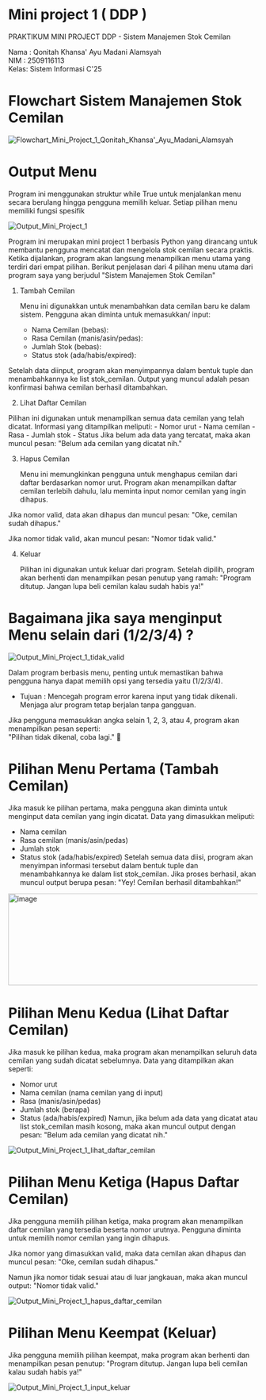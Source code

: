 # Mini project 1 ( DDP )
PRAKTIKUM MINI PROJECT DDP - Sistem Manajemen Stok Cemilan 

Nama : Qonitah Khansa' Ayu Madani Alamsyah  
NIM  : 2509116113  
Kelas: Sistem Informasi C'25

# Flowchart Sistem Manajemen Stok Cemilan
![Flowchart_Mini_Project_1_Qonitah_Khansa'_Ayu_Madani_Alamsyah](https://github.com/user-attachments/assets/4beda366-16b9-4ad0-aaa5-fdf01f0c2ccf)  

# Output Menu  
Program ini menggunakan struktur while True untuk menjalankan menu secara berulang hingga pengguna memilih keluar. Setiap pilihan menu memiliki fungsi spesifik  

![Output_Mini_Project_1](https://github.com/user-attachments/assets/399d9535-79c8-4669-92ed-4f57c2131d43)  

Program ini merupakan mini project 1 berbasis Python yang dirancang untuk membantu pengguna mencatat dan mengelola stok cemilan secara praktis. Ketika dijalankan, program akan langsung menampilkan menu utama yang terdiri dari empat pilihan. Berikut penjelasan dari 4 pilihan menu utama dari program saya yang berjudul "Sistem Manajemen Stok Cemilan"  

  1. Tambah Cemilan

     Menu ini digunakkan untuk menambahkan data cemilan baru ke dalam sistem. Pengguna akan diminta untuk memasukkan/ input:
     - Nama Cemilan (bebas):
     - Rasa Cemilan (manis/asin/pedas):
     - Jumlah Stok (bebas):
     - Status stok (ada/habis/expired):

Setelah data diinput, program akan menyimpannya dalam bentuk tuple dan menambahkannya ke list stok_cemilan. Output yang muncul adalah pesan konfirmasi bahwa cemilan berhasil ditambahkan.

  2. Lihat Daftar Cemilan

  Pilihan ini digunakan untuk menampilkan semua data cemilan yang telah dicatat. Informasi yang ditampilkan meliputi:
      - Nomor urut
      - Nama cemilan
      - Rasa
      - Jumlah stok
      - Status
Jika belum ada data yang tercatat, maka akan muncul pesan:
"Belum ada cemilan yang dicatat nih."

  3. Hapus Cemilan

     Menu ini memungkinkan pengguna untuk menghapus cemilan dari daftar berdasarkan nomor urut. Program akan menampilkan daftar cemilan terlebih dahulu, lalu meminta input nomor cemilan yang ingin dihapus.

Jika nomor valid, data akan dihapus dan muncul pesan:
"Oke, cemilan sudah dihapus."

Jika nomor tidak valid, akan muncul pesan:
"Nomor tidak valid."  

  4. Keluar

     Pilihan ini digunakan untuk keluar dari program. Setelah dipilih, program akan berhenti dan menampilkan pesan penutup yang ramah:
"Program ditutup. Jangan lupa beli cemilan kalau sudah habis ya!"

# Bagaimana jika saya menginput Menu selain dari (1/2/3/4) ?  
![Output_Mini_Project_1_tidak_valid](https://github.com/user-attachments/assets/9cffb83a-f225-4559-a294-aeb6ae2d6729)


Dalam program berbasis menu, penting untuk memastikan bahwa pengguna hanya dapat memilih opsi yang tersedia yaitu (1/2/3/4).  
-  Tujuan : Mencegah program error karena input yang tidak dikenali. <br> Menjaga alur program tetap berjalan tanpa gangguan.

Jika pengguna memasukkan angka selain 1, 2, 3, atau 4, program akan menampilkan pesan seperti: <br> "Pilihan tidak dikenal, coba lagi." 🚫  

# Pilihan Menu Pertama (Tambah Cemilan)  
Jika masuk ke pilihan pertama, maka pengguna akan diminta untuk menginput data cemilan yang ingin dicatat. Data yang dimasukkan meliputi:
- Nama cemilan
- Rasa cemilan (manis/asin/pedas)
- Jumlah stok
- Status stok (ada/habis/expired)
Setelah semua data diisi, program akan menyimpan informasi tersebut dalam bentuk tuple dan menambahkannya ke dalam list stok_cemilan. Jika proses berhasil, akan muncul output berupa pesan:
"Yey! Cemilan berhasil ditambahkan!" 

<img width="757" height="185" alt="image" src="https://github.com/user-attachments/assets/4f0dace0-9b5b-4c9b-9f17-cc09da13549e" />
  
# Pilihan Menu Kedua (Lihat Daftar Cemilan)   
Jika masuk ke pilihan kedua, maka program akan menampilkan seluruh data cemilan yang sudah dicatat sebelumnya. Data yang ditampilkan akan seperti:
- Nomor urut
- Nama cemilan (nama cemilan yang di input)
- Rasa (manis/asin/pedas)
- Jumlah stok (berapa)
- Status (ada/habis/expired)
Namun, jika belum ada data yang dicatat atau list stok_cemilan masih kosong, maka akan muncul output dengan pesan:
"Belum ada cemilan yang dicatat nih."

![Output_Mini_Project_1_lihat_daftar_cemilan](https://github.com/user-attachments/assets/ed93e450-7eae-46ed-b8cd-7ccd422c76c2)
  

# Pilihan Menu Ketiga (Hapus Daftar Cemilan)  
Jika pengguna memilih pilihan ketiga, maka program akan menampilkan daftar cemilan yang tersedia beserta nomor urutnya. Pengguna diminta untuk memilih nomor cemilan yang ingin dihapus.  

Jika nomor yang dimasukkan valid, maka data cemilan akan dihapus dan muncul pesan:
"Oke, cemilan sudah dihapus."  

Namun jika nomor tidak sesuai atau di luar jangkauan, maka akan muncul output:
"Nomor tidak valid."  

![Output_Mini_Project_1_hapus_daftar_cemilan](https://github.com/user-attachments/assets/187999a9-98fd-47ba-a9f7-55bd004fb3ad)  

# Pilihan Menu Keempat (Keluar)  
Jika pengguna memilih pilihan keempat, maka program akan berhenti dan menampilkan pesan penutup:
"Program ditutup. Jangan lupa beli cemilan kalau sudah habis ya!"  

![Output_Mini_Project_1_input_keluar](https://github.com/user-attachments/assets/11a4715c-490a-4cac-9f38-4c8a7ca70998)









